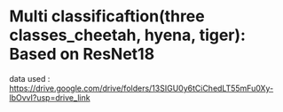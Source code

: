 
# Multi classificaftion(three classes_cheetah, hyena, tiger): Based on ResNet18


data used : https://drive.google.com/drive/folders/13SIGU0y6tCiChedLT55mFu0Xy-lbOvvI?usp=drive_link


